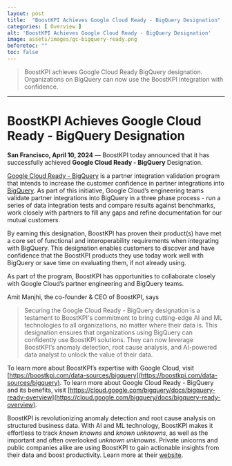 ```yaml
---
layout: post
title:  "BoostKPI Achieves Google Cloud Ready - BigQuery Designation"
categories: [ Overview ]
alt: 'BoostKPI Achieves Google Cloud Ready - BigQuery Designation'
image: assets/images/gc-bigquery-ready.png
beforetoc: ""
toc: false
---
```

> BoostKPI achieves Google Cloud Ready BigQuery designation. Organizations on BigQuery can now use the BoostKPI integration with confidence.

---
# BoostKPI Achieves Google Cloud Ready - BigQuery Designation  

**San Francisco, April 10, 2024** — BoostKPI today announced that it has successfully achieved **Google Cloud Ready - BigQuery** Designation.

[Google Cloud Ready - BigQuery](https://cloud.google.com/bigquery/docs/bigquery-ready-overview) is a partner integration validation program  that intends to increase the customer confidence in partner integrations into [BigQuery](https://cloud.google.com/bigquery). As part of this initiative, Google Cloud’s engineering teams validate partner integrations into BigQuery in a three phase process -  run a series of data integration tests and compare results against benchmarks, work closely with partners to fill any gaps and refine documentation for our mutual customers.

By earning this designation, BoostKPI has proven their product(s) have met a core set of functional and interoperability requirements when integrating with BigQuery.  This designation enables customers to discover and have confidence that the BoostKPI products they use today work well with BigQuery or save time on evaluating them, if not already using.

As part of the program, BoostKPI has opportunities to collaborate closely with Google Cloud’s partner engineering and BigQuery teams.

Amit Manjhi, the co-founder & CEO of BoostKPI, says
 > Securing the Google Cloud Ready - BigQuery designation is a testament to BoostKPI's commitment to bring cutting-edge AI and ML technologies to all organizations, no matter where their data is. This designation ensures that organizations using BigQuery can confidently use BoostKPI solutions. They can now leverage BoostKPI’s anomaly detection, root cause analysis, and AI-powered data analyst to unlock the value of their data.

To learn more about BoostKPI’s expertise with Google Cloud, visit [https://boostkpi.com/data-sources/bigquery](https://boostkpi.com/data-sources/bigquery). To learn more about Google Cloud Ready - BigQuery and its benefits, visit [https://cloud.google.com/bigquery/docs/bigquery-ready-overview](https://cloud.google.com/bigquery/docs/bigquery-ready-overview).

BoostKPI is revolutionizing anomaly detection and root cause analysis on structured business data. With AI and ML technology, BoostKPI makes it effortless to track *known knowns* and *known unknowns*, as well as the important and often overlooked *unknown unknowns*. Private unicorns and public companies alike are using BoostKPI to gain actionable insights from their data and boost productivity.  Learn more at their [website](https://boostkpi.com).
